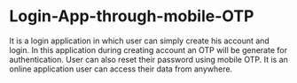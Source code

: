 # Login-App-through-mobile-OTP

It is a login application in which user can simply create his account and login.
In this application during creating account an OTP will be generate for authentication.
User can also reset their password using mobile OTP.
It is an online application user can access their data from anywhere.
